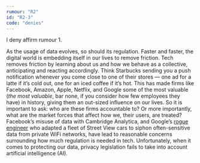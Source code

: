 ```yaml
---
rumour: "R2"
id: "R2-3"
code: "denies"
---
```


I deny affirm rumour 1.

As the usage of data evolves, so should its regulation. Faster and faster, the digital world is embedding itself in our lives to remove friction. Tech removes friction by learning about us and how we behave as a collective, anticipating and reacting accordingly.  Think Starbucks sending you a push notification whenever you come close to one of their stores — one ad for a latte if it’s cold out, one for an iced coffee if it’s hot. This has made firms like Facebook, Amazon, Apple, Netflix, and Google some of the most valuable (*the most valuable*, bar none, if you consider how few employees they have) in history, giving them an out-sized influence on our lives. So it is important to ask: who are these firms accountable to? Or more importantly, what are the market forces that affect how we, their users, are treated? Facebook’s misuse of data with Cambridge Analytica, and Google’s [rogue engineer](https://www.wired.com/2012/05/google-wifi-fcc-investigation/) who adapted a fleet of Street View cars to siphon often-sensitive data from private WiFi networks, have lead to reasonable concerns surrounding how much regulation is needed in tech. Unfortunately, when it comes to protecting our data, privacy legislation fails to take into account artificial intelligence (AI).